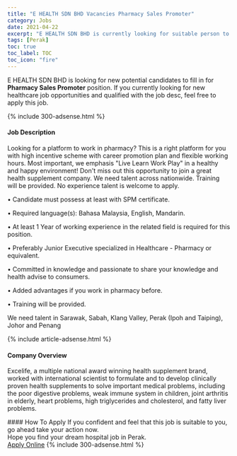 ```yaml
---
title: "E HEALTH SDN BHD Vacancies Pharmacy Sales Promoter" 
category: Jobs 
date: 2021-04-22 
excerpt: "E HEALTH SDN BHD is currently looking for suitable person to fill in the Pharmacy Sales Promoter which positioned at Perak" 
tags: [Perak] 
toc: true 
toc_label: TOC 
toc_icon: "fire" 
--- 
```


<p>E HEALTH SDN BHD is looking for new potential candidates to fill in for <b>Pharmacy Sales Promoter</b> position. If you currently looking for new healthcare job opportunities and qualified with the job desc, feel free to apply this job.
</p>{% include 300-adsense.html %} 
<div><div><h4>Job Description</h4></div><div><div><span><div><p>Looking for a platform to work in pharmacy? This is a right platform for you with high incentive scheme with career promotion plan and flexible working hours. Most important, we emphasis "Live Learn Work Play" in a healthy and happy environment! Don't miss out this opportunity to join a great health supplement company. We need talent across nationwide. Training will be provided. No experience talent is welcome to apply.</p><p>&#8226;	Candidate must possess at least with SPM certificate.</p><p>&#8226;	Required language(s): Bahasa Malaysia, English, Mandarin.</p><p>&#8226;	At least 1 Year of working experience in the related field is required for this position.</p><p>&#8226;	Preferably Junior Executive specialized in Healthcare - Pharmacy or equivalent.</p><p>&#8226;	Committed in knowledge and passionate to share your knowledge and health advise to consumers.</p><p>&#8226;	Added advantages if you work in pharmacy before.</p><p>&#8226;	Training will be provided.</p><p>We need talent in Sarawak, Sabah, Klang Valley, Perak (Ipoh and Taiping), Johor and Penang</p></div></span></div></div></div> 
{% include article-adsense.html %} 
<div><div><h4>Company Overview</h4></div><div><div><span><div><p>Excelife, a multiple national award winning health supplement brand, worked with international scientist to formulate and to develop clinically proven health supplements to solve important medical problems, including the poor digestive problems, weak immune system in children, joint arthritis in elderly, heart problems, high triglycerides and cholesterol, and fatty liver problems.</p></div></span></div></div></div> 
#### How To Apply 
If you confident and feel that this job is suitable to you, go ahead take your action now. <br/> 
Hope you find your dream hospital job in Perak. <br/> 
<a href="https://www.jobstreet.com.my/en/job/pharmacy-sales-promoter-4526611?jobId=jobstreet-my-job-4526611" class="btn btn--warning" target="_blank" rel="nofollow noopenner">Apply Online</a> 
{% include 300-adsense.html %} 
